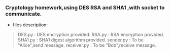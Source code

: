 ### Cryptology homework,using DES RSA and SHA1 ,with socket to communicate.

* files description:
> DES.py : DES encryption provided.
> RSA.py : RSA encryption provided.
> SHA1.py : SHA1 digest algorithm provided.
> sender.py : To be "Alice",send message.
> receiver.py : To be "Bob",receive message.